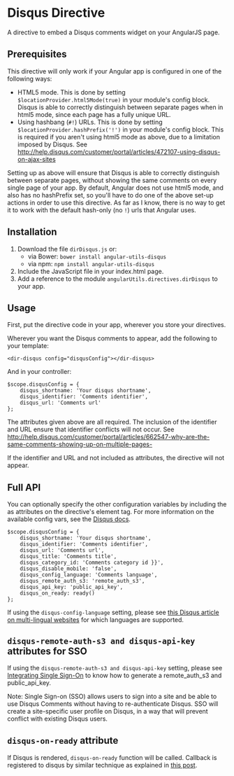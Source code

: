 # Disqus Directive

A directive to embed a Disqus comments widget on your AngularJS page.

## Prerequisites

This directive will only work if your Angular app is configured in one of the following ways:

 - HTML5 mode. This is done by setting `$locationProvider.html5Mode(true)` in your module's config block. Disqus is able to correctly distinguish between separate pages when in html5 mode, since each page has a fully unique URL.
 - Using hashbang (`#!`) URLs. This is done by setting `$locationProvider.hashPrefix('!')` in your module's config block. This is required if you aren't using html5 mode as above, due to a limitation imposed by Disqus. See http://help.disqus.com/customer/portal/articles/472107-using-disqus-on-ajax-sites

Setting up as above will ensure that Disqus is able to correctly distinguish between separate pages, without showing the same comments on every single page of your app.
By default, Angular does not use html5 mode, and also has no hashPrefix set, so you'll have to do one of the above set-up actions in order to use this directive. As far as I know, there is no way to get it to work with
the default hash-only (no `!`) urls that Angular uses.

## Installation

1. Download the file `dirDisqus.js` or: 
    * via Bower: `bower install angular-utils-disqus`
    * via npm: `npm install angular-utils-disqus`
2. Include the JavaScript file in your index.html page.
2. Add a reference to the module `angularUtils.directives.dirDisqus` to your app.

## Usage

First, put the directive code in your app, wherever you store your directives.

Wherever you want the Disqus comments to appear, add the following to your template:

```
<dir-disqus config="disqusConfig"></dir-disqus>
```

And in your controller:

```
$scope.disqusConfig = {
	disqus_shortname: 'Your disqus shortname',
	disqus_identifier: 'Comments identifier',
	disqus_url: 'Comments url'
};
```

The attributes given above are all required. The inclusion of the identifier and URL ensure that identifier conflicts will not occur. See http://help.disqus.com/customer/portal/articles/662547-why-are-the-same-comments-showing-up-on-multiple-pages-

If the identifier and URL and not included as attributes, the directive will not appear.

## Full API

You can optionally specify the other configuration variables by including the as attributes
on the directive's element tag. For more information on the available config vars, see the
[Disqus docs](http://help.disqus.com/customer/portal/articles/472098-javascript-configuration-variables).

```
$scope.disqusConfig = {
	disqus_shortname: 'Your disqus shortname',
	disqus_identifier: 'Comments identifier',
	disqus_url: 'Comments url',
	disqus_title: 'Comments title',
	disqus_category_id: 'Comments category id }}',
	disqus_disable_mobile: 'false',
	disqus_config_language: 'Comments language',
	disqus_remote_auth_s3: 'remote_auth_s3',
	disqus_api_key: 'public_api_key',
	disqus_on_ready: ready()
};
```

If using the `disqus-config-language` setting, please see [this Disqus article on multi-lingual websites](https://help.disqus.com/customer/portal/articles/466249-multi-lingual-websites)
for which languages are supported.

## `disqus-remote-auth-s3 and disqus-api-key` attributes for SSO
If using the `disqus-remote-auth-s3 and disqus-api-key` setting, please see [Integrating Single Sign-On](https://help.disqus.com/customer/portal/articles/236206#sso-script)
to know how to generate a remote_auth_s3 and public_api_key.

Note: Single Sign-on (SSO) allows users to sign into a site and be able to use Disqus Comments without having to re-authenticate Disqus. SSO will create a site-specific user profile on Disqus, in a way that will prevent conflict with existing Disqus users.

## `disqus-on-ready` attribute

If Disqus is rendered, `disqus-on-ready` function will be called. Callback is registered to disqus by similar technique as explained in [this post](https://help.disqus.com/customer/portal/articles/466258-capturing-disqus-commenting-activity-via-callbacks).
